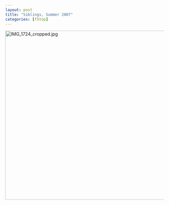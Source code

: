 ```yaml
---
layout: post
title: "Siblings, Summer 2007"
categories: [fStop]
---
```

<img alt="IMG_1724_cropped.jpg" src="http://www.botzilla.com/blog/pix2007/IMG_1724_cropped.jpg" width="807" height="538" border="0" />



